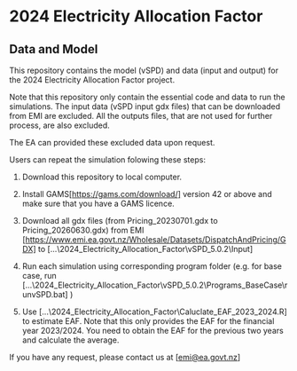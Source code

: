 # 2024 Electricity Allocation Factor
## Data and Model  
  
This repository contains the model (vSPD) and data (input and output) for the 2024 Electricity Allocation Factor project.

Note that this repository only contain the essential code and data to run the simulations. The input data (vSPD input gdx files) that can be downloaded from EMI are excluded. All the outputs files, that are not used for further process, are also excluded. 

The EA can provided these excluded data upon request.

Users can repeat the simulation folowing these steps:

1. Download this repository to local computer.

2. Install GAMS[https://gams.com/download/] version 42 or above and make sure that you have a GAMS licence.

3. Download all gdx files (from Pricing_20230701.gdx to Pricing_20260630.gdx) from EMI [https://www.emi.ea.govt.nz/Wholesale/Datasets/DispatchAndPricing/GDX] to [...\2024_Electricity_Allocation_Factor\vSPD_5.0.2\Input]

4. Run each simulation using corresponding program folder (e.g. for base case, run [...\2024_Electricity_Allocation_Factor\vSPD_5.0.2\Programs_BaseCase\runvSPD.bat] )

5. Use [...\2024_Electricity_Allocation_Factor\Caluclate_EAF_2023_2024.R] to estimate EAF. Note that this only provides the EAF for the financial year 2023/2024. You need to obtain the EAF for the previous two years and calculate the average.

If you have any request, please contact us at [emi@ea.govt.nz]


